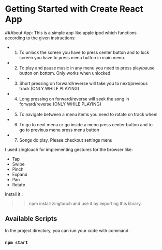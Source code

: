 # Getting Started with Create React App
##About App:
This is a simple app like apple ipod which functions according to the given instructions:
- 1. To unlock the screen you have to press center button and to lock screen you have to press menu button in main menu.
- 2. To play and pause music in any menu you need to press play/pause button on bottom. Only works when unlocked
- 3. Short pressing on forward/reverse will take you to next/previous track (ONLY WHILE PLAYING) 
- 4. Long pressing on forward/reverse will seek the song in forward/reverse (ONLY WHILE PLAYING)
- 5. To navigate between a menu items you need to rotate on track wheel
- 6. To go to next menu or go inside a menu press center button and to go to previous menu press menu button
- 7. Songs do play, Please checkout settings menu

I used zingtouch for implementing gestures for the browser like:
- Tap
- Swipe
- Pinch
- Expand
- Pan
- Rotate

Install it :
>> npm install zingtouch
and use it by importing this library.
## Available Scripts

In the project directory, you can run your code with command:

### `npm start`



